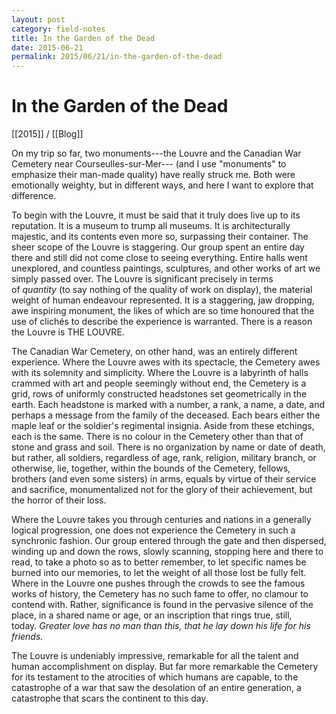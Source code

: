 ```yaml
---
layout: post
category: field-notes
title: In the Garden of the Dead
date: 2015-06-21
permalink: 2015/06/21/in-the-garden-of-the-dead
---
```


# In the Garden of the Dead

[[2015]] / [[Blog]]

On my trip so far, two monuments---the Louvre and the Canadian War Cemetery near Courseulles-sur-Mer--- (and I use "monuments" to emphasize their man-made quality) have really struck me. Both were emotionally weighty, but in different ways, and here I want to explore that difference.

To begin with the Louvre, it must be said that it truly does live up to its reputation. It is a museum to trump all museums. It is architecturally majestic, and its contents even more so, surpassing their container. The sheer scope of the Louvre is staggering. Our group spent an entire day there and still did not come close to seeing everything. Entire halls went unexplored, and countless paintings, sculptures, and other works of art we simply passed over. The Louvre is significant precisely in terms of *quantity* (to say nothing of the quality of work on display), the material weight of human endeavour represented. It is a staggering, jaw dropping, awe inspiring monument, the likes of which are so time honoured that the use of clichés to describe the experience is warranted. There is a reason the Louvre is THE LOUVRE.

The Canadian War Cemetery, on other hand, was an entirely different experience. Where the Louvre awes with its spectacle, the Cemetery awes with its solemnity and simplicity. Where the Louvre is a labyrinth of halls crammed with art and people seemingly without end, the Cemetery is a grid, rows of uniformly constructed headstones set geometrically in the earth. Each headstone is marked with a number, a rank, a name, a date, and perhaps a message from the family of the deceased. Each bears either the maple leaf or the soldier's regimental insignia. Aside from these etchings, each is the same. There is no colour in the Cemetery other than that of stone and grass and soil. There is no organization by name or date of death, but rather, all soldiers, regardless of age, rank, religion, military branch, or otherwise, lie, together, within the bounds of the Cemetery, fellows, brothers (and even some sisters) in arms, equals by virtue of their service and sacrifice, monumentalized not for the glory of their achievement, but the horror of their loss. 

Where the Louvre takes you through centuries and nations in a generally logical progression, one does not experience the Cemetery in such a synchronic fashion. Our group entered through the gate and then dispersed, winding up and down the rows, slowly scanning, stopping here and there to read, to take a photo so as to better remember, to let specific names be burned into our memories, to let the weight of all those lost be fully felt. Where in the Louvre one pushes through the crowds to see the famous works of history, the Cemetery has no such fame to offer, no clamour to contend with. Rather, significance is found in the pervasive silence of the place, in a shared name or age, or an inscription that rings true, still, today. *Greater love has no man than this, that he lay down his life for his friends.*

The Louvre is undeniably impressive, remarkable for all the talent and human accomplishment on display. But far more remarkable the Cemetery for its testament to the atrocities of which humans are capable, to the catastrophe of a war that saw the desolation of an entire generation, a catastrophe that scars the continent to this day. 

